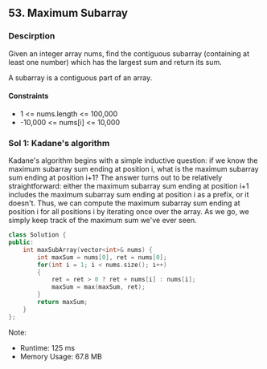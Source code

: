 ## 53. Maximum Subarray

### Descirption 
Given an integer array nums, find the contiguous subarray (containing at least one number) which has the largest sum and return its sum.

A subarray is a contiguous part of an array.

#### Constraints
- 1 <= nums.length <= 100,000
- -10,000 <= nums[i] <= 10,000

### Sol 1: Kadane's algorithm
Kadane's algorithm begins with a simple inductive question: if we know the maximum subarray sum ending at position i, what is the maximum subarray sum ending at position i+1? The answer turns out to be relatively straightforward: either the maximum subarray sum ending at position i+1 includes the maximum subarray sum ending at position i as a prefix, or it doesn't. Thus, we can compute the maximum subarray sum ending at position i for all positions i by iterating once over the array. As we go, we simply keep track of the maximum sum we've ever seen. 
```C++
class Solution {
public:
    int maxSubArray(vector<int>& nums) {
        int maxSum = nums[0], ret = nums[0];
        for(int i = 1; i < nums.size(); i++)
        {
            ret = ret > 0 ? ret + nums[i] : nums[i];
            maxSum = max(maxSum, ret);
        }
        return maxSum;
    }
};
```
Note:
- Runtime: 125 ms
- Memory Usage: 67.8 MB

